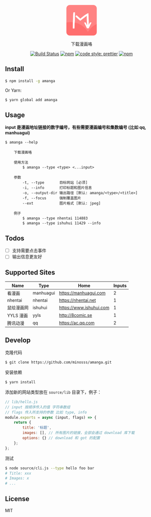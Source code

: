 <div align="center">
    <img src="logo.png" width=100>
</div>

<div align="center">

下载漫画咯

[![Build Status](https://travis-ci.com/minosss/amanga.svg?branch=master)](https://travis-ci.com/minosss/amanga)
[![npm](https://img.shields.io/npm/v/amanga.svg?style=flat-square)](https://www.npmjs.com/package/amanga)
[![code style: prettier](https://img.shields.io/badge/code_style-prettier-ff69b4.svg?style=flat-square)](https://github.com/prettier/prettier)
[![npm](https://img.shields.io/npm/dt/amanga.svg?style=flat-square)](https://www.npmjs.com/package/amanga)

</div>

## Install

```bash
$ npm install -g amanga
```

Or Yarn:

```bash
$ yarn global add amanga
```

## Usage

**input 是漫画地址链接的数字编号，有些需要漫画编号和集数编号 (比如 qq, manhuagui)**

```
$ amanga --help

    下载漫画咯

    使用方法
        $ amanga --type <type> <...input>

    参数
        -t, --type       目标网站 [必须]
        -i, --info       打印标题和图片信息
        -o, --output-dir 输出路径 [默认: amanga/<type>/<title>]
        -f, --focus      强制覆盖图片
        --ext            图片格式 [默认: jpeg]

    例子
        $ amanga --type nhentai 114883
        $ amanga --type ishuhui 11429 --info
```

## Todos

-   [ ] 支持需要点击事件
-   [ ] 输出信息更友好

## Supported Sites

| Name       | Type      | Home                    | Inputs |
| ---------- | --------- | ----------------------- | ------ |
| 看漫画     | manhuagui | https://manhuagui.com   | 2      |
| nhentai    | nhentai   | https://nhentai.net     | 1      |
| 鼠绘漫画网 | ishuhui   | https://www.ishuhui.com | 1      |
| YYLS 漫画  | yyls      | http://8comic.se        | 1      |
| 腾讯动漫   | qq        | https://ac.qq.com       | 2      |

## Develop

克隆代码

```bash
$ git clone https://github.com/minosss/amanga.git
```

安装依赖

```bash
$ yarn install
```

添加新的网站类型放在 `source/lib` 目录下，例子：

```js
// lib/hello.js
// input 按顺序传入的值 字符串数组
// flags 传入所支持的参数 比如 type, info
module.exports = async (input, flags) => {
    return {
        title: '标题',
        images: [], // 所有图片的链接，全部会通过 download 库下载
        options: {} // download 和 got 的配置
    };
};
```

测试

```bash
$ node source/cli.js --type hello foo bar
# Title: xxx
# Images: x
# ...
```

## License

MIT
